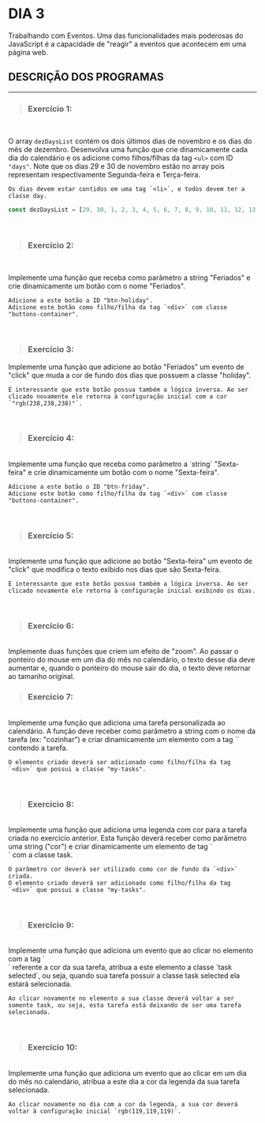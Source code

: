 # DIA 3

Trabalhando com Eventos. Uma das funcionalidades mais poderosas do JavaScript é a capacidade de "reagir" a eventos que acontecem em uma página web.

## DESCRIÇÃO DOS PROGRAMAS

<hr>

>### Exercício 1:
<br/>

O array `dezDaysList` contém os dois últimos dias de novembro e os dias do mês de dezembro. Desenvolva uma função que crie dinamicamente cada dia do calendário e os adicione como filhos/filhas da tag `<ul>` com ID `"days"`. Note que os dias 29 e 30 de novembro estão no array pois representam respectivamente Segunda-feira e Terça-feira.

    Os dias devem estar contidos em uma tag `<li>`, e todos devem ter a classe day.

```javascript
const dezDaysList = [29, 30, 1, 2, 3, 4, 5, 6, 7, 8, 9, 10, 11, 12, 13, 14, 15, 16, 17, 18, 19, 20, 21, 22, 23, 24, 25, 26, 27, 28, 29, 30, 31];
```
<br/>

>### Exercício 2:
<br/>

Implemente uma função que receba como parâmetro a string "Feriados" e crie dinamicamente um botão com o nome "Feriados".

    Adicione a este botão a ID "btn-holiday".
    Adicione este botão como filho/filha da tag `<div>` com classe "buttons-container".


<br/>

>### Exercício 3:
Implemente uma função que adicione ao botão "Feriados" um evento de "click" que muda a cor de fundo dos dias que possuem a classe "holiday".

    É interessante que este botão possua também a lógica inversa. Ao ser clicado novamente ele retorna à configuração inicial com a cor `"rgb(238,238,238)"`.
<br/>

>### Exercício 4:
<br/>
Implemente uma função que receba como parâmetro a `string` "Sexta-feira" e crie dinamicamente um botão com o nome "Sexta-feira".

    Adicione a este botão o ID "btn-friday".
    Adicione este botão como filho/filha da tag `<div>` com classe "buttons-container".
<br/>

>### Exercício 5:
<br/>
Implemente uma função que adicione ao botão "Sexta-feira" um evento de "click" que modifica o texto exibido nos dias que são Sexta-feira.

    É interessante que este botão possua também a lógica inversa. Ao ser clicado novamente ele retorna à configuração inicial exibindo os dias.
<br/>

>### Exercício 6:
<br/>
Implemente duas funções que criem um efeito de "zoom". Ao passar o ponteiro do mouse em um dia do mês no calendário, o texto desse dia deve aumentar e, quando o ponteiro do mouse sair do dia, o texto deve retornar ao tamanho original.

<br/>

>### Exercício 7:
<br/>
Implemente uma função que adiciona uma tarefa personalizada ao calendário. A função deve receber como parâmetro a string com o nome da tarefa (ex: "cozinhar") e criar dinamicamente um elemento com a tag `<span>` contendo a tarefa.

    O elemento criado deverá ser adicionado como filho/filha da tag `<div>` que possui a classe "my-tasks".
<br/>

>### Exercício 8:
<br/>
Implemente uma função que adiciona uma legenda com cor para a tarefa criada no exercício anterior. Esta função deverá receber como parâmetro uma string ("cor") e criar dinamicamente um elemento de tag `<div>` com a classe task.

    O parâmetro cor deverá ser utilizado como cor de fundo da `<div>` criada.
    O elemento criado deverá ser adicionado como filho/filha da tag `<div>` que possui a classe "my-tasks".
<br/>

>### Exercício 9:
<br/>
Implemente uma função que adiciona um evento que ao clicar no elemento com a tag `<div>` referente a cor da sua tarefa, atribua a este elemento a classe `task selected`, ou seja, quando sua tarefa possuir a classe task selected ela estará selecionada.

    Ao clicar novamente no elemento a sua classe deverá voltar a ser somente task, ou seja, esta tarefa está deixando de ser uma tarefa selecionada.
<br/>

>### Exercício 10:
<br/>
Implemente uma função que adiciona um evento que ao clicar em um dia do mês no calendário, atribua a este dia a cor da legenda da sua tarefa selecionada.

    Ao clicar novamente no dia com a cor da legenda, a sua cor deverá voltar à configuração inicial `rgb(119,119,119)`.

